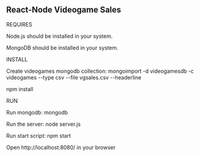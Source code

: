 React-Node Videogame Sales
--------------------------------

REQUIRES

Node.js should be installed in your system.

MongoDB should be installed in your system.


INSTALL

Create videogames mongodb collection: mongoimport -d videogamesdb -c videogames --type csv --file vgsales.csv --headerline

npm install

RUN 

Run mongodb: mongodb

Run the server: node server.js

Run start script: npm start 

Open http://localhost:8080/ in your browser
